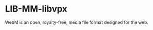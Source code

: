 LIB-MM-libvpx
=============

WebM is an open, royalty-free, media file format designed for the web.
